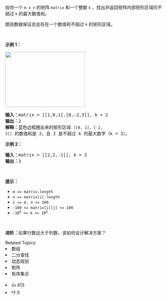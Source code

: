 <p>给你一个 <code>m x n</code> 的矩阵 <code>matrix</code> 和一个整数 <code>k</code> ，找出并返回矩阵内部矩形区域的不超过 <code>k</code> 的最大数值和。</p>

<p>题目数据保证总会存在一个数值和不超过 <code>k</code> 的矩形区域。</p>

<p> </p>

<p><strong>示例 1：</strong></p>
<img alt="" src="https://assets.leetcode.com/uploads/2021/03/18/sum-grid.jpg" style="width: 255px; height: 176px;" />
<pre>
<strong>输入：</strong>matrix = [[1,0,1],[0,-2,3]], k = 2
<strong>输出：</strong>2
<strong>解释：</strong>蓝色边框圈出来的矩形区域 <code>[[0, 1], [-2, 3]]</code> 的数值和是 2，且 2 是不超过 k 的最大数字（k = 2）。
</pre>

<p><strong>示例 2：</strong></p>

<pre>
<strong>输入：</strong>matrix = [[2,2,-1]], k = 3
<strong>输出：</strong>3
</pre>

<p> </p>

<p><strong>提示：</strong></p>

<ul>
	<li><code>m == matrix.length</code></li>
	<li><code>n == matrix[i].length</code></li>
	<li><code>1 <= m, n <= 100</code></li>
	<li><code>-100 <= matrix[i][j] <= 100</code></li>
	<li><code>-10<sup>5</sup> <= k <= 10<sup>5</sup></code></li>
</ul>

<p> </p>

<p><strong>进阶：</strong>如果行数远大于列数，该如何设计解决方案？</p>
<div><div>Related Topics</div><div><li>数组</li><li>二分查找</li><li>动态规划</li><li>矩阵</li><li>有序集合</li></div></div><br><div><li>👍 413</li><li>👎 0</li></div>